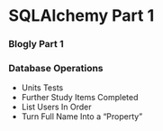 # SQLAlchemy Part 1
### Blogly Part 1

### Database Operations
+ Units Tests
+ Further Study Items Completed
+ List Users In Order
+ Turn Full Name Into a “Property”